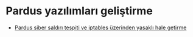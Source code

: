# Pardus yazılımları geliştirme

- [Pardus siber saldırı tespiti ve iptables üzerinden yasaklı hale getirme](./pardus-siber-saldiri-tespit-engelleme-yazilimi-gelistirme.md)